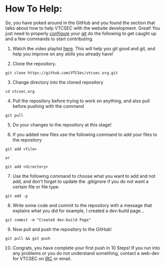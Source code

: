 # How To Help:

So, you have poked around in the GitHub and you found the section that talks
about how to help VTCSEC with the website development. Great! You just need to properly [configure](https://help.github.com/articles/set-up-git/) your [git](https://git-scm.com/)
 do the following to get caught up and a few commands to start contributing.
1. Watch the video playlist [here](https://youtu.be/8oRjP8yj2Wo). This will help
you git good and git, and help you improve on any skills you already have!

2. Clone the repository.

```
git clone https://github.com/VTCSec/vtcsec.org.git

```

3. Change directory into the cloned repository

```
cd vtcsec.org
```

4. Pull the repository before trying to work on anything, and also pull before
pushing with the command

```
git pull
```

5. Do your changes to the repository at this stage!

6. If you added new files use the following command to add your files to the
repository

```
git add <file>

or

git add <directory>
```

7. Use the following command to choose what you want to add and not add, and
don't forget to update the .gitignore if you do not want a certain file or file
type.

```
git add -p
```

8. Write some code and commit to the repository with a message that explains
what you did for example, I created a dev-build page...

```
git commit -m "Created dev-build Page"
```

9. Now pull and push the repository to the GitHub!

```
git pull && git push
```

10. Congrats, you have complete your first push in 10 Steps! If you run into any
 problems or you do not understand something, contact a web-dev for VTCSEC on
 [IRC](https://webchat.oftc.net/?channels=vtcsec) or email.
